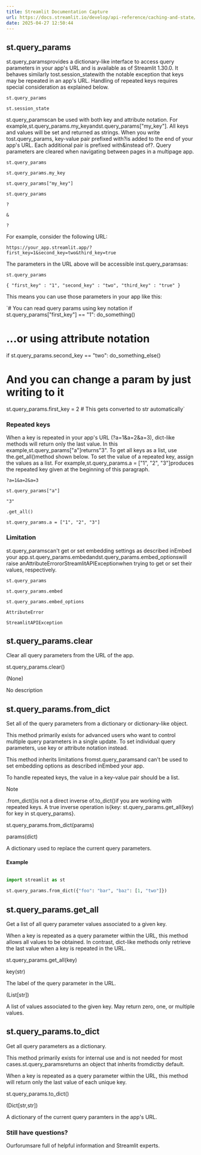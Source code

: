 ```yaml
---
title: Streamlit Documentation Capture
url: https://docs.streamlit.io/develop/api-reference/caching-and-state/st.query_params
date: 2025-04-27 12:50:44
---
```


## st.query_params

st.query_paramsprovides a dictionary-like interface to access query parameters in your app's URL and is available as of Streamlit 1.30.0. It behaves similarly tost.session_statewith the notable exception that keys may be repeated in an app's URL. Handling of repeated keys requires special consideration as explained below.

`st.query_params`

`st.session_state`

st.query_paramscan be used with both key and attribute notation. For example,st.query_params.my_keyandst.query_params["my_key"]. All keys and values will be set and returned as strings. When you write tost.query_params, key-value pair prefixed with?is added to the end of your app's URL. Each additional pair is prefixed with&instead of?. Query parameters are cleared when navigating between pages in a multipage app.

`st.query_params`

`st.query_params.my_key`

`st.query_params["my_key"]`

`st.query_params`

`?`

`&`

`?`

For example, consider the following URL:

`https://your_app.streamlit.app/?first_key=1&second_key=two&third_key=true`

The parameters in the URL above will be accessible inst.query_paramsas:

`st.query_params`

`{
    "first_key" : "1",
    "second_key" : "two",
    "third_key" : "true"
}`

This means you can use those parameters in your app like this:

`# You can read query params using key notation
if st.query_params["first_key"] == "1":
    do_something()

# ...or using attribute notation
if st.query_params.second_key == "two":
    do_something_else()

# And you can change a param by just writing to it
st.query_params.first_key = 2  # This gets converted to str automatically`

### Repeated keys

When a key is repeated in your app's URL (?a=1&a=2&a=3), dict-like methods will return only the last value. In this example,st.query_params["a"]returns"3". To get all keys as a list, use the.get_all()method shown below. To set the value of a repeated key, assign the values as a list. For example,st.query_params.a = ["1", "2", "3"]produces the repeated key given at the beginning of this paragraph.

`?a=1&a=2&a=3`

`st.query_params["a"]`

`"3"`

`.get_all()`

`st.query_params.a = ["1", "2", "3"]`

### Limitation

st.query_paramscan't get or set embedding settings as described inEmbed your app.st.query_params.embedandst.query_params.embed_optionswill raise anAttributeErrororStreamlitAPIExceptionwhen trying to get or set their values, respectively.

`st.query_params`

`st.query_params.embed`

`st.query_params.embed_options`

`AttributeError`

`StreamlitAPIException`

## st.query_params.clear

Clear all query parameters from the URL of the app.

st.query_params.clear()

(None)

No description

## st.query_params.from_dict

Set all of the query parameters from a dictionary or dictionary-like object.

This method primarily exists for advanced users who want to control
multiple query parameters in a single update. To set individual query
parameters, use key or attribute notation instead.

This method inherits limitations fromst.query_paramsand can't be
used to set embedding options as described inEmbed your app.

To handle repeated keys, the value in a key-value pair should be a list.

Note

.from_dict()is not a direct inverse of.to_dict()if
you are working with repeated keys. A true inverse operation is{key: st.query_params.get_all(key) for key in st.query_params}.

st.query_params.from_dict(params)

params(dict)

A dictionary used to replace the current query parameters.

#### Example

```python

import streamlit as st

st.query_params.from_dict({"foo": "bar", "baz": [1, "two"]})

```

## st.query_params.get_all

Get a list of all query parameter values associated to a given key.

When a key is repeated as a query parameter within the URL, this method
allows all values to be obtained. In contrast, dict-like methods only
retrieve the last value when a key is repeated in the URL.

st.query_params.get_all(key)

key(str)

The label of the query parameter in the URL.

(List[str])

A list of values associated to the given key. May return zero, one,
or multiple values.

## st.query_params.to_dict

Get all query parameters as a dictionary.

This method primarily exists for internal use and is not needed for
most cases.st.query_paramsreturns an object that inherits fromdictby default.

When a key is repeated as a query parameter within the URL, this method
will return only the last value of each unique key.

st.query_params.to_dict()

(Dict[str,str])

A dictionary of the current query paramters in the app's URL.

### Still have questions?

Ourforumsare full of helpful information and Streamlit experts.
